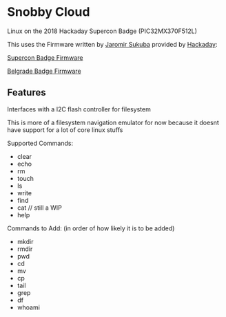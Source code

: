 # Snobby Cloud
Linux on the 2018 Hackaday Supercon Badge (PIC32MX370F512L)

This uses the Firmware written by [Jaromir Sukuba](https://github.com/jaromir-sukuba) provided by [Hackaday](https://hackaday.com "hackaday.com"):

[Supercon Badge Firmware](https://github.com/Hack-a-Day/2018-Supercon-Badge "Github")

[Belgrade Badge Firmware](https://github.com/Hack-a-Day/basic-badge "Github")

## Features
Interfaces with a I2C flash controller for filesystem

This is more of a filesystem navigation emulator for now because it doesnt have support for a lot of core linux stuffs

Supported Commands:
- clear
- echo
- rm
- touch
- ls
- write
- find
- cat 			// still a WIP
- help

Commands to Add: (in order of how likely it is to be added)
- mkdir
- rmdir
- pwd
- cd
- mv
- cp
- tail
- grep
- df
- whoami
